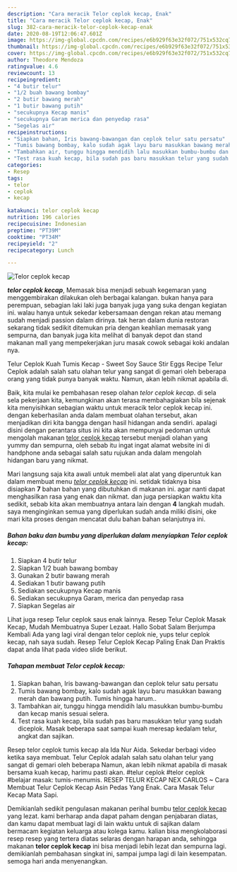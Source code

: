 ```yaml
---
description: "Cara meracik Telor ceplok kecap, Enak"
title: "Cara meracik Telor ceplok kecap, Enak"
slug: 382-cara-meracik-telor-ceplok-kecap-enak
date: 2020-08-19T12:06:47.601Z
image: https://img-global.cpcdn.com/recipes/e6b929f63e32f072/751x532cq70/telor-ceplok-kecap-foto-resep-utama.jpg
thumbnail: https://img-global.cpcdn.com/recipes/e6b929f63e32f072/751x532cq70/telor-ceplok-kecap-foto-resep-utama.jpg
cover: https://img-global.cpcdn.com/recipes/e6b929f63e32f072/751x532cq70/telor-ceplok-kecap-foto-resep-utama.jpg
author: Theodore Mendoza
ratingvalue: 4.6
reviewcount: 13
recipeingredient:
- "4 butir telur"
- "1/2 buah bawang bombay"
- "2 butir bawang merah"
- "1 butir bawang putih"
- "secukupnya Kecap manis"
- "secukupnya Garam merica dan penyedap rasa"
- "Segelas air"
recipeinstructions:
- "Siapkan bahan, Iris bawang-bawangan dan ceplok telur satu persatu"
- "Tumis bawang bombay, kalo sudah agak layu baru masukkan bawang merah dan bawang putih. Tumis hingga harum.."
- "Tambahkan air, tunggu hingga mendidih lalu masukkan bumbu-bumbu dan kecap manis sesuai selera."
- "Test rasa kuah kecap, bila sudah pas baru masukkan telur yang sudah diceplok. Masak beberapa saat sampai kuah meresap kedalam telur, angkat dan sajikan."
categories:
- Resep
tags:
- telor
- ceplok
- kecap

katakunci: telor ceplok kecap 
nutrition: 196 calories
recipecuisine: Indonesian
preptime: "PT39M"
cooktime: "PT34M"
recipeyield: "2"
recipecategory: Lunch

---
```



![Telor ceplok kecap](https://img-global.cpcdn.com/recipes/e6b929f63e32f072/751x532cq70/telor-ceplok-kecap-foto-resep-utama.jpg)

<b><i>telor ceplok kecap</i></b>, Memasak bisa menjadi sebuah kegemaran yang menggembirakan dilakukan oleh berbagai kalangan. bukan hanya para perempuan, sebagian laki laki juga banyak juga yang suka dengan kegiatan ini. walau hanya untuk sekedar kebersamaan dengan rekan atau memang sudah menjadi passion dalam dirinya. tak heran dalam dunia restoran sekarang tidak sedikit ditemukan pria dengan keahlian memasak yang sempurna, dan banyak juga kita melihat di banyak depot dan stand makanan mall yang mempekerjakan juru masak cowok sebagai koki andalan nya.

Telur Ceplok Kuah Tumis Kecap - Sweet Soy Sauce Stir Eggs Recipe Telur Ceplok adalah salah satu olahan telur yang sangat di gemari oleh beberapa orang yang tidak punya banyak waktu. Namun, akan lebih nikmat apabila di.

Baik, kita mulai ke pembahasan resep olahan <i>telor ceplok kecap</i>. di sela sela pekerjaan kita, kemungkinan akan terasa membahagiakan bila sejenak kita menyisihkan sebagian waktu untuk meracik telor ceplok kecap ini. dengan keberhasilan anda dalam membuat olahan tersebut, akan menjadikan diri kita bangga dengan hasil hidangan anda sendiri. apalagi disini dengan perantara situs ini kita akan mempunyai pedoman untuk mengolah makanan <u>telor ceplok kecap</u> tersebut menjadi olahan yang yummy dan sempurna, oleh sebab itu ingat ingat alamat website ini di handphone anda sebagai salah satu rujukan anda dalam mengolah hidangan baru yang nikmat.


Mari langsung saja kita awali untuk membeli alat alat yang diperuntuk kan dalam membuat menu <u><i>telor ceplok kecap</i></u> ini. setidak tidaknya bisa disiapkan <b>7</b> bahan bahan yang dibutuhkan di makanan ini. agar nanti dapat menghasilkan rasa yang enak dan nikmat. dan juga persiapkan waktu kita sedikit, sebab kita akan membuatnya antara lain dengan <b>4</b> langkah mudah. saya menginginkan semua yang diperlukan sudah anda miliki disini, oke mari kita proses dengan mencatat dulu bahan bahan selanjutnya ini.

<!--inarticleads1-->

##### Bahan baku dan bumbu yang diperlukan dalam menyiapkan Telor ceplok kecap:

1. Siapkan 4 butir telur
1. Siapkan 1/2 buah bawang bombay
1. Gunakan 2 butir bawang merah
1. Sediakan 1 butir bawang putih
1. Sediakan secukupnya Kecap manis
1. Sediakan secukupnya Garam, merica dan penyedap rasa
1. Siapkan Segelas air


Lihat juga resep Telur ceplok saus enak lainnya. Resep Telur Ceplok Masak Kecap, Mudah Membuatnya Super Lezaat. Hallo Sobat Salam Berjumpa Kembali Ada yang lagi viral dengan telor ceplok nie, yups telur ceplok kecap, nah saya sudah. Resep Telur Ceplok Kecap Paling Enak Dan Praktis dapat anda lihat pada video slide berikut. 

<!--inarticleads2-->

##### Tahapan membuat Telor ceplok kecap:

1. Siapkan bahan, Iris bawang-bawangan dan ceplok telur satu persatu
1. Tumis bawang bombay, kalo sudah agak layu baru masukkan bawang merah dan bawang putih. Tumis hingga harum..
1. Tambahkan air, tunggu hingga mendidih lalu masukkan bumbu-bumbu dan kecap manis sesuai selera.
1. Test rasa kuah kecap, bila sudah pas baru masukkan telur yang sudah diceplok. Masak beberapa saat sampai kuah meresap kedalam telur, angkat dan sajikan.


Resep telor ceplok tumis kecap ala Ida Nur Aida. Sekedar berbagi video ketika saya membuat. Telur Ceplok adalah salah satu olahan telur yang sangat di gemari oleh beberapa Namun, akan lebih nikmat apabila di masak bersama kuah kecap, harimu pasti akan. #telur ceplok #telor ceplok #belajar masak: tumis-menumis. RESEP TELUR KECAP NEX CARLOS ~ Cara Membuat Telur Ceplok Kecap Asin Pedas Yang Enak. Cara Masak Telur Kecap Mata Sapi. 

Demikianlah sedikit pengulasan makanan perihal bumbu <u>telor ceplok kecap</u> yang lezat. kami berharap anda dapat paham dengan penjabaran diatas, dan kamu dapat membuat lagi di lain waktu untuk di sajikan dalam bermacam kegiatan keluarga atau kolega kamu. kalian bisa mengkolaborasi resep resep yang tertera diatas selaras dengan harapan anda, sehingga makanan <b>telor ceplok kecap</b> ini bisa menjadi lebih lezat dan sempurna lagi. demikianlah pembahasan singkat ini, sampai jumpa lagi di lain kesempatan. semoga hari anda menyenangkan.
